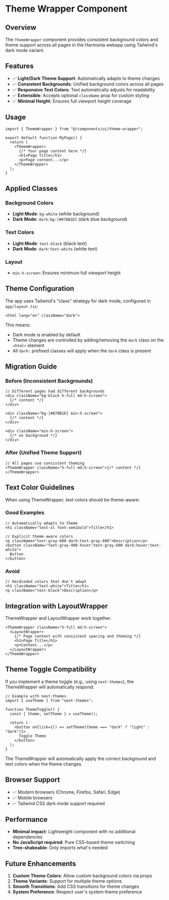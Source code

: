 # Theme Wrapper Component

## Overview

The `ThemeWrapper` component provides consistent background colors and theme support across all pages in the Harmonia webapp using Tailwind's dark mode variant.

## Features

- ✅ **Light/Dark Theme Support**: Automatically adapts to theme changes
- ✅ **Consistent Backgrounds**: Unified background colors across all pages
- ✅ **Responsive Text Colors**: Text automatically adjusts for readability
- ✅ **Extensible**: Accepts optional `className` prop for custom styling
- ✅ **Minimal Height**: Ensures full viewport height coverage

## Usage

```tsx
import { ThemeWrapper } from "@/components/ui/theme-wrapper";

export default function MyPage() {
  return (
    <ThemeWrapper>
      {/* Your page content here */}
      <h1>Page Title</h1>
      <p>Page content...</p>
    </ThemeWrapper>
  );
}
```

## Applied Classes

### Background Colors

- **Light Mode**: `bg-white` (white background)
- **Dark Mode**: `dark:bg-[#070B1D]` (dark blue background)

### Text Colors

- **Light Mode**: `text-black` (black text)
- **Dark Mode**: `dark:text-white` (white text)

### Layout

- `min-h-screen`: Ensures minimum full viewport height

## Theme Configuration

The app uses Tailwind's "class" strategy for dark mode, configured in `app/layout.tsx`:

```tsx
<html lang="en" className="dark">
```

This means:

- Dark mode is enabled by default
- Theme changes are controlled by adding/removing the `dark` class on the `<html>` element
- All `dark:` prefixed classes will apply when the `dark` class is present

## Migration Guide

### Before (Inconsistent Backgrounds)

```tsx
// Different pages had different backgrounds
<div className="bg-black h-full md:h-screen">
  {/* content */}
</div>

<div className="bg-[#070B1D] min-h-screen">
  {/* content */}
</div>

<div className="min-h-screen">
  {/* no background */}
</div>
```

### After (Unified Theme Support)

```tsx
// All pages use consistent theming
<ThemeWrapper className="h-full md:h-screen">{/* content */}</ThemeWrapper>
```

## Text Color Guidelines

When using ThemeWrapper, text colors should be theme-aware:

### Good Examples

```tsx
// Automatically adapts to theme
<h1 className="text-xl font-semibold">Title</h1>

// Explicit theme-aware colors
<p className="text-gray-600 dark:text-gray-400">Description</p>
<button className="text-gray-400 hover:text-gray-600 dark:hover:text-white">
  Button
</button>
```

### Avoid

```tsx
// Hardcoded colors that don't adapt
<h1 className="text-white">Title</h1>
<p className="text-black">Description</p>
```

## Integration with LayoutWrapper

ThemeWrapper and LayoutWrapper work together:

```tsx
<ThemeWrapper className="h-full md:h-screen">
  <LayoutWrapper>
    {/* Page content with consistent spacing and theming */}
    <h1>Page Title</h1>
    <p>Content...</p>
  </LayoutWrapper>
</ThemeWrapper>
```

## Theme Toggle Compatibility

If you implement a theme toggle (e.g., using `next-themes`), the ThemeWrapper will automatically respond:

```tsx
// Example with next-themes
import { useTheme } from "next-themes";

function ThemeToggle() {
  const { theme, setTheme } = useTheme();

  return (
    <button onClick={() => setTheme(theme === "dark" ? "light" : "dark")}>
      Toggle Theme
    </button>
  );
}
```

The ThemeWrapper will automatically apply the correct background and text colors when the theme changes.

## Browser Support

- ✅ Modern browsers (Chrome, Firefox, Safari, Edge)
- ✅ Mobile browsers
- ✅ Tailwind CSS dark mode support required

## Performance

- **Minimal impact**: Lightweight component with no additional dependencies
- **No JavaScript required**: Pure CSS-based theme switching
- **Tree-shakeable**: Only imports what's needed

## Future Enhancements

1. **Custom Theme Colors**: Allow custom background colors via props
2. **Theme Variants**: Support for multiple theme options
3. **Smooth Transitions**: Add CSS transitions for theme changes
4. **System Preference**: Respect user's system theme preference
